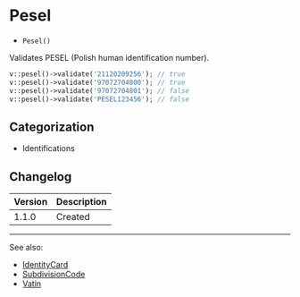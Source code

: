 # Pesel

- `Pesel()`

Validates PESEL (Polish human identification number).

```php
v::pesel()->validate('21120209256'); // true
v::pesel()->validate('97072704800'); // true
v::pesel()->validate('97072704801'); // false
v::pesel()->validate('PESEL123456'); // false
```

## Categorization

- Identifications

## Changelog

Version | Description
--------|-------------
  1.1.0 | Created

***
See also:

- [IdentityCard](IdentityCard.md)
- [SubdivisionCode](SubdivisionCode.md)
- [Vatin](Vatin.md)
